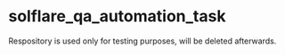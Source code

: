 # solflare_qa_automation_task
Respository is used only for testing purposes, will be deleted afterwards.
